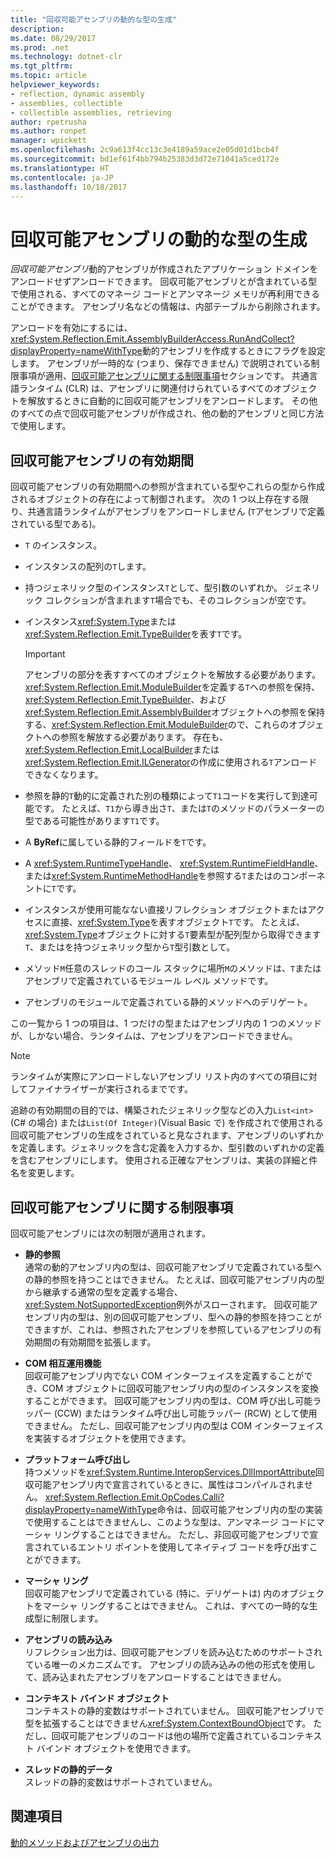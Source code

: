 ```yaml
---
title: "回収可能アセンブリの動的な型の生成"
description: 
ms.date: 08/29/2017
ms.prod: .net
ms.technology: dotnet-clr
ms.tgt_pltfrm: 
ms.topic: article
helpviewer_keywords:
- reflection, dynamic assembly
- assemblies, collectible
- collectible assemblies, retrieving
author: rpetrusha
ms.author: ronpet
manager: wpickett
ms.openlocfilehash: 2c9a613f4cc13c3e4189a59ace2e05d01d1bcb4f
ms.sourcegitcommit: bd1ef61f4bb794b25383d3d72e71041a5ced172e
ms.translationtype: HT
ms.contentlocale: ja-JP
ms.lasthandoff: 10/18/2017
---
```

# <a name="collectible-assemblies-for-dynamic-type-generation"></a>回収可能アセンブリの動的な型の生成

*回収可能アセンブリ*動的アセンブリが作成されたアプリケーション ドメインをアンロードせずアンロードできます。 回収可能アセンブリとが含まれている型で使用される、すべてのマネージ コードとアンマネージ メモリが再利用できることができます。 アセンブリ名などの情報は、内部テーブルから削除されます。

アンロードを有効にするには、<xref:System.Reflection.Emit.AssemblyBuilderAccess.RunAndCollect?displayProperty=nameWithType>動的アセンブリを作成するときにフラグを設定します。 アセンブリが一時的な (つまり、保存できません) で説明されている制限事項が適用、[回収可能アセンブリに関する制限事項](#restrictions-on-collectible-assemblies)セクションです。 共通言語ランタイム (CLR) は、アセンブリに関連付けられているすべてのオブジェクトを解放するときに自動的に回収可能アセンブリをアンロードします。 その他のすべての点で回収可能アセンブリが作成され、他の動的アセンブリと同じ方法で使用します。

## <a name="lifetime-of-collectible-assemblies"></a>回収可能アセンブリの有効期間

回収可能アセンブリの有効期間への参照が含まれている型やこれらの型から作成されるオブジェクトの存在によって制御されます。 次の 1 つ以上存在する限り、共通言語ランタイムがアセンブリをアンロードしません (`T`アセンブリで定義されている型である)。 

- `T` のインスタンス。

- インスタンスの配列の`T`します。
 
- 持つジェネリック型のインスタンス`T`として、型引数のいずれか。 ジェネリック コレクションが含まれます`T`場合でも、そのコレクションが空です。

- インスタンス<xref:System.Type>または<xref:System.Reflection.Emit.TypeBuilder>を表す`T`です。 

   > [!IMPORTANT]
   > アセンブリの部分を表すすべてのオブジェクトを解放する必要があります。 <xref:System.Reflection.Emit.ModuleBuilder>を定義する`T`への参照を保持、 <xref:System.Reflection.Emit.TypeBuilder>、および<xref:System.Reflection.Emit.AssemblyBuilder>オブジェクトへの参照を保持する、<xref:System.Reflection.Emit.ModuleBuilder>ので、これらのオブジェクトへの参照を解放する必要があります。 存在も、<xref:System.Reflection.Emit.LocalBuilder>または<xref:System.Reflection.Emit.ILGenerator>の作成に使用される`T`アンロードできなくなります。

- 参照を静的`T`動的に定義された別の種類によって`T1`コードを実行して到達可能です。 たとえば、`T1`から導き出さ`T`、または`T`のメソッドのパラメーターの型である可能性があります`T1`です。
 
- A **ByRef**に属している静的フィールドを`T`です。

- A <xref:System.RuntimeTypeHandle>、 <xref:System.RuntimeFieldHandle>、または<xref:System.RuntimeMethodHandle>を参照する`T`またはのコンポーネントに`T`です。

- インスタンスが使用可能なない直接リフレクション オブジェクトまたはアクセスに直接、<xref:System.Type>を表すオブジェクト`T`です。 たとえば、<xref:System.Type>オブジェクトに対する`T`要素型が配列型から取得できます`T`、またはを持つジェネリック型から`T`型引数として。 

- メソッド`M`任意のスレッドのコール スタックに場所`M`のメソッドは、`T`またはアセンブリで定義されているモジュール レベル メソッドです。

- アセンブリのモジュールで定義されている静的メソッドへのデリゲート。

この一覧から 1 つの項目は、1 つだけの型またはアセンブリ内の 1 つのメソッドが、しかない場合、ランタイムは、アセンブリをアンロードできません。

> [!NOTE]
> ランタイムが実際にアンロードしないアセンブリ リスト内のすべての項目に対してファイナライザーが実行されるまでです。

追跡の有効期間の目的では、構築されたジェネリック型などの入力`List<int>`(C# の場合) または`List(Of Integer)`(Visual Basic で) を作成されで使用される回収可能アセンブリの生成をされていると見なされます、アセンブリのいずれかを定義します。ジェネリックを含む定義を入力するか、型引数のいずれかの定義を含むアセンブリにします。 使用される正確なアセンブリは、実装の詳細と件名を変更します。
 
## <a name="restrictions-on-collectible-assemblies"></a>回収可能アセンブリに関する制限事項

回収可能アセンブリには次の制限が適用されます。 

- **静的参照**   
  通常の動的アセンブリ内の型は、回収可能アセンブリで定義されている型への静的参照を持つことはできません。 たとえば、回収可能アセンブリ内の型から継承する通常の型を定義する場合、<xref:System.NotSupportedException>例外がスローされます。 回収可能アセンブリ内の型は、別の回収可能アセンブリ、型への静的参照を持つことができますが、これは、参照されたアセンブリを参照しているアセンブリの有効期間の有効期間を拡張します。

- **COM 相互運用機能**   
   回収可能アセンブリ内でない COM インターフェイスを定義することができ、COM オブジェクトに回収可能アセンブリ内の型のインスタンスを変換することができます。 回収可能アセンブリ内の型は、COM 呼び出し可能ラッパー (CCW) またはランタイム呼び出し可能ラッパー (RCW) として使用できません。 ただし、回収可能アセンブリ内の型は COM インターフェイスを実装するオブジェクトを使用できます。

- **プラットフォーム呼び出し**   
   持つメソッドを<xref:System.Runtime.InteropServices.DllImportAttribute>回収可能アセンブリ内で宣言されているときに、属性はコンパイルされません。 <xref:System.Reflection.Emit.OpCodes.Calli?displayProperty=nameWithType>命令は、回収可能アセンブリ内の型の実装で使用することはできませんし、このような型は、アンマネージ コードにマーシャ リングすることはできません。 ただし、非回収可能アセンブリで宣言されているエントリ ポイントを使用してネイティブ コードを呼び出すことができます。
 
- **マーシャ リング**   
   回収可能アセンブリで定義されている (特に、デリゲートは) 内のオブジェクトをマーシャ リングすることはできません。 これは、すべての一時的な生成型に制限します。

- **アセンブリの読み込み**   
   リフレクション出力は、回収可能アセンブリを読み込むためのサポートされている唯一のメカニズムです。 アセンブリの読み込みの他の形式を使用して、読み込まれたアセンブリをアンロードすることはできません。
 
- **コンテキスト バインド オブジェクト**    
   コンテキストの静的変数はサポートされていません。 回収可能アセンブリで型を拡張することはできません<xref:System.ContextBoundObject>です。 ただし、回収可能アセンブリのコードは他の場所で定義されているコンテキスト バインド オブジェクトを使用できます。

- **スレッドの静的データ**       
   スレッドの静的変数はサポートされていません。

## <a name="see-also"></a>関連項目

[動的メソッドおよびアセンブリの出力](emitting-dynamic-methods-and-assemblies.md)
